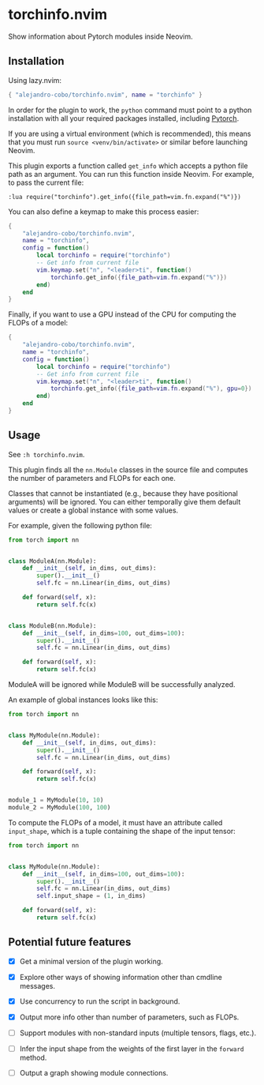 # torchinfo.nvim

Show information about Pytorch modules inside Neovim.

## Installation

Using lazy.nvim:

```lua
{ "alejandro-cobo/torchinfo.nvim", name = "torchinfo" }
```

In order for the plugin to work, the ```python``` command must point to a python
installation with all your required packages installed, including
[Pytorch](https://pytorch.org/).

If you are using a virtual environment (which is recommended), this means that
you must run ```source <venv/bin/activate>``` or similar before launching Neovim.

This plugin exports a function called ```get_info``` which accepts a python file
path as an argument. You can run this function inside Neovim. For example, to
pass the current file:

```
:lua require("torchinfo").get_info({file_path=vim.fn.expand("%")})
```

You can also define a keymap to make this process easier:

```lua
{
    "alejandro-cobo/torchinfo.nvim",
    name = "torchinfo",
    config = function()
        local torchinfo = require("torchinfo")
        -- Get info from current file
        vim.keymap.set("n", "<leader>ti", function()
            torchinfo.get_info({file_path=vim.fn.expand("%")})
        end)
    end
}
```

Finally, if you want to use a GPU instead of the CPU for computing the FLOPs of
a model:

```lua
{
    "alejandro-cobo/torchinfo.nvim",
    name = "torchinfo",
    config = function()
        local torchinfo = require("torchinfo")
        -- Get info from current file
        vim.keymap.set("n", "<leader>ti", function()
            torchinfo.get_info({file_path=vim.fn.expand("%"), gpu=0})
        end)
    end
}
```

## Usage

See ```:h torchinfo.nvim```.

This plugin finds all the ```nn.Module``` classes in the source file and
computes the number of parameters and FLOPs for each one.

Classes that cannot be instantiated (e.g., because they have positional
arguments) will be ignored. You can either temporally give them default
values or create a global instance with some values.

For example, given the following python file:

```python
from torch import nn


class ModuleA(nn.Module):
    def __init__(self, in_dims, out_dims):
        super().__init__()
        self.fc = nn.Linear(in_dims, out_dims)

    def forward(self, x):
        return self.fc(x)


class ModuleB(nn.Module):
    def __init__(self, in_dims=100, out_dims=100):
        super().__init__()
        self.fc = nn.Linear(in_dims, out_dims)

    def forward(self, x):
        return self.fc(x)
```

ModuleA will be ignored while ModuleB will be successfully analyzed.

An example of global instances looks like this:

```python
from torch import nn


class MyModule(nn.Module):
    def __init__(self, in_dims, out_dims):
        super().__init__()
        self.fc = nn.Linear(in_dims, out_dims)

    def forward(self, x):
        return self.fc(x)


module_1 = MyModule(10, 10)
module_2 = MyModule(100, 100)
```

To compute the FLOPs of a model, it must have an attribute called
```input_shape```, which is a tuple containing the shape of the input
tensor:

```python
from torch import nn


class MyModule(nn.Module):
    def __init__(self, in_dims=100, out_dims=100):
        super().__init__()
        self.fc = nn.Linear(in_dims, out_dims)
        self.input_shape = (1, in_dims)

    def forward(self, x):
        return self.fc(x)
```

## Potential future features

- [x] Get a minimal version of the plugin working.
- [x] Explore other ways of showing information other than cmdline messages.
- [x] Use concurrency to run the script in background.
- [x] Output more info other than number of parameters, such as FLOPs.
- [ ] Support modules with non-standard inputs (multiple tensors, flags, etc.).
- [ ] Infer the input shape from the weights of the first layer in the
      ```forward``` method.
- [ ] Output a graph showing module connections.

